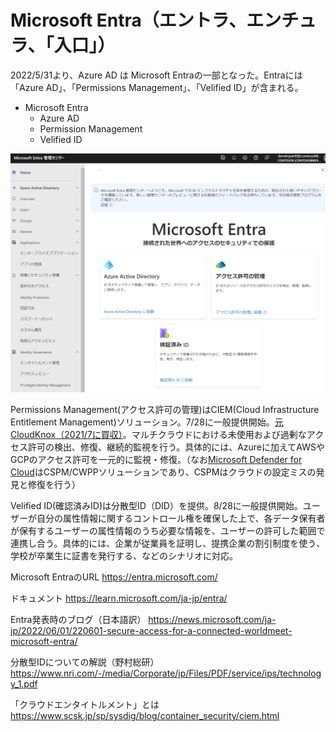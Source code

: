 # Microsoft Entra（エントラ、エンチュラ、「入口」）

2022/5/31より、Azure AD は Microsoft Entraの一部となった。Entraには「Azure AD」、「Permissions Management」、「Velified ID」が含まれる。

- Microsoft Entra
  - Azure AD
  - Permission Management
  - Velified ID

![](images/ss-2022-09-26-10-03-43.png)

Permissions Management(アクセス許可の管理)はCIEM(Cloud Infrastructure Entitlement Management)ソリューション。7/28に一般提供開始。[元CloudKnox（2021/7に買収）](https://jpazureid.github.io/blog/azure-active-directory/CloudKnox-acquisition-whats-available-now-and-whats-coming-soon/)。マルチクラウドにおける未使用および過剰なアクセス許可の検出、修復、継続的監視を行う。具体的には、Azureに加えてAWSやGCPのアクセス許可を一元的に監視・修復。（なお[Microsoft Defender for Cloud](https://learn.microsoft.com/ja-jp/azure/defender-for-cloud/defender-for-cloud-introduction)はCSPM/CWPPソリューションであり、CSPMはクラウドの設定ミスの発見と修復を行う）

Velified ID(確認済みID)は分散型ID（DID）を提供。8/28に一般提供開始。ユーザーが自分の属性情報に関するコントロール権を確保した上で、各データ保有者が保有するユーザーの属性情報のうち必要な情報を、ユーザーの許可した範囲で連携し合う。具体的には、企業が従業員を証明し、提携企業の割引制度を使う、学校が卒業生に証書を発行する、などのシナリオに対応。

Microsoft EntraのURL
https://entra.microsoft.com/

ドキュメント
https://learn.microsoft.com/ja-jp/entra/

Entra発表時のブログ（日本語訳）
https://news.microsoft.com/ja-jp/2022/06/01/220601-secure-access-for-a-connected-worldmeet-microsoft-entra/

分散型IDについての解説（野村総研）
https://www.nri.com/-/media/Corporate/jp/Files/PDF/service/ips/technology_1.pdf

「クラウドエンタイトルメント」とは
https://www.scsk.jp/sp/sysdig/blog/container_security/ciem.html

